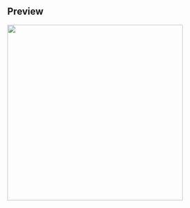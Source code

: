 ## Preview

<img src="https://github.com/kimhamney/oz-coding/assets/11283993/76be0bf9-b046-4949-8554-005783d78d33" width="400">
